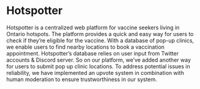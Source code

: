 # Hotspotter
Hotspotter is a centralized web platform for vaccine seekers living in Ontario hotspots. The platform provides a quick and easy way for users to check if they’re eligible for the vaccine. With a database of pop-up clinics, we enable users to find nearby locations to book a vaccination appointment. Hotspotter’s database relies on user input from Twitter accounts & Discord server. So on our platform, we’ve added another way for users to submit pop up clinic locations. To address potential issues in reliability, we have implemented an upvote system in combination with human moderation to ensure trustworthiness in our system.
